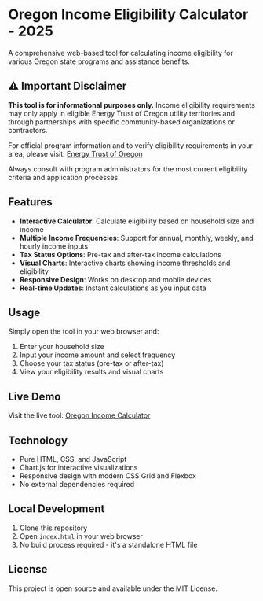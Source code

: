 # Oregon Income Eligibility Calculator - 2025

A comprehensive web-based tool for calculating income eligibility for various Oregon state programs and assistance benefits.

## ⚠️ Important Disclaimer

**This tool is for informational purposes only.** Income eligibility requirements may only apply in eligible Energy Trust of Oregon utility territories and through partnerships with specific community-based organizations or contractors.

For official program information and to verify eligibility requirements in your area, please visit: [Energy Trust of Oregon](https://www.energytrust.org/)

Always consult with program administrators for the most current eligibility criteria and application processes.

## Features

- **Interactive Calculator**: Calculate eligibility based on household size and income
- **Multiple Income Frequencies**: Support for annual, monthly, weekly, and hourly income inputs
- **Tax Status Options**: Pre-tax and after-tax income calculations
- **Visual Charts**: Interactive charts showing income thresholds and eligibility
- **Responsive Design**: Works on desktop and mobile devices
- **Real-time Updates**: Instant calculations as you input data

## Usage

Simply open the tool in your web browser and:

1. Enter your household size
2. Input your income amount and select frequency
3. Choose your tax status (pre-tax or after-tax)
4. View your eligibility results and visual charts

## Live Demo

Visit the live tool: [Oregon Income Calculator](https://kamrawr.github.io/oregon-income-calculator/)

## Technology

- Pure HTML, CSS, and JavaScript
- Chart.js for interactive visualizations
- Responsive design with modern CSS Grid and Flexbox
- No external dependencies required

## Local Development

1. Clone this repository
2. Open `index.html` in your web browser
3. No build process required - it's a standalone HTML file

## License

This project is open source and available under the MIT License.